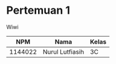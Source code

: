 # Pertemuan 1

Wiwi

 | NPM | Nama | Kelas |
 | ---- | --- | -- |
 | 1144022 | Nurul Lutfiasih | 3C |
